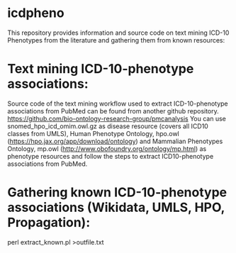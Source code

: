 # icdpheno
This repository provides information and source code on text mining ICD-10 Phenotypes from the literature and gathering them from known resources:

# Text mining ICD-10-phenotype associations:
Source code of the text mining workflow used to extract ICD-10-phenotype associations from PubMed can be found from another github repository. 
https://github.com/bio-ontology-research-group/pmcanalysis
You can use snomed_hpo_icd_omim.owl.gz as disease resource (covers all ICD10 classes from UMLS), Human Phenotype Ontology, hpo.owl (https://hpo.jax.org/app/download/ontology) and Mammalian Phenotypes Ontology, mp.owl (http://www.obofoundry.org/ontology/mp.html) as phenotype resources and follow the steps to extract ICD10-phenotype associations from PubMed.

# Gathering known ICD-10-phenotype associations (Wikidata, UMLS, HPO, Propagation):

perl extract_known.pl >outfile.txt
